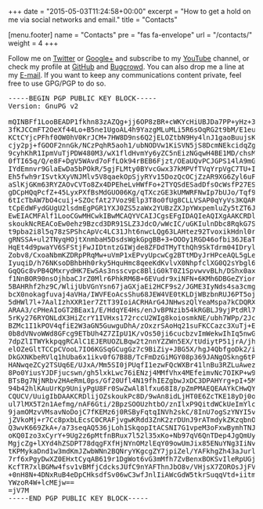 +++
date = "2015-05-03T11:24:58+00:00"
excerpt = "How to get a hold on me via social networks and email."
title = "Contacts"

[menu.footer]
name = "Contacts"
pre = "fas fa-envelope"
url = "/contacts/"
weight = 4
+++

Follow me on [Twitter][1] or [Google+][5] and subscribe to my [YouTube][2] channel, or check my profile at [GitHub][3] and [Bugcrowd][4]. You can also drop me a line at my <a href="mailto:duartepontosilvaarrobaserializingpontome">E-mail</a>. If you want to keep any communications content private, feel free to use GPG/PGP to do so.

<pre>-----BEGIN PGP PUBLIC KEY BLOCK-----
Version: GnuPG v2

mQINBFf1LooBEADP1fkhn83zAZQg+jj6OP8zBR+cWKYcHiUBJDa7PP+yHz+3dG01
3fKJCCmFT2OeXf44Lo+B5ne1UgoAL4h9YazgMLuMLi5R6sOqRG2t9bM/E1euhGDa
KCtCYjcPFhf0OW0hV0KrJCM+7HW8D9ns6Q2jELOZtbN9Hy4lnJ1gaoBuujsKdvlp
cjy2pj+fGOOF2nnGk/NCzPqhR5aoh1/ubNODVw1KiSVN5jS8DcmNEkcidqZgJJpL
9cyhKhR1IpmVuTjPDW480M3/wX1fldHvmYy6yZC5nEizNGqwH4BE1MD/chsMgxT1
0fTI65q/Q/e8F+DgV5WAvd7oFfLOk94rBEB6Fjzt/OEaUQvPCJGPS14lA9mGkHom
IYdEmnvr9GlaEwDa5bPOkR/5gjFLMty0BYvcGwx37kMPVfTVqYrpVgC7TU+Ibb0f
Eh5fwh9rISvtkXyVNJMlv5V8qaekOpSjyRYv15DozQcOCjZzAR9XG6Zyl6uFFLzx
aSlKjGKm63RYZAOvCVTo8Zx4DPEheLvHWfFo+2TYQSdESadDfsOcWsfP27ESgcfX
gDCpHQqPcfZ+45LyxPXfBsMdGUO06Kg/qTXczGE3kUMWRFNwIp7bUJo/Tqf9zcCW
6tIcTbAW7bO4cuij+SZOcfAt27Voz9Elp3T8o0fUg8CLLVSAP0qYyVs3KQARAQAB
tCpEdWFydGUgU2lsdmEgPGR1YXJ0ZS5zaWx2YUBzZXJpYWxpemluZy5tZT6JAjkE
EwEIACMFAlf1LooCGwMHCwkIBwMCAQYVCAIJCgsEFgIDAQIeAQIXgAAKCRDlijOZ
skoukNcREACoEw0ehz9Bzcd3DR91SLZ3JdcO/wWcIC/uGKIulnDbc8RqkG7SuFLG
t9pba2i8l5q78zSPShcApVc4LC31Jht6nwcLQg63LAHtez92TvoxikHdnl0rrtsn
gRNSSA+ul2TNyqHOjtXnmbaH5DsdsWgkGpgBB+3+OOOy1RGD46ofbi36JEaTLSev
HqEt4d9pwaYV6SFStjFwJIDtntzGIWjde8ZFDdTMyTthQh9SkTdrm04IDrylJVag
Zobv8/CxoaNbmKZDRpPRqMw+uVmP1xEPvyUpcwCg2BTtMDyJrHPceAQL5gLeH6lX
IyuqiD/h76NKsoDBhbHh0rky5HquHmc8qeeKdKvlvX0NhpfclXG0Q2sYbgl6kSJM
GqQGc8vPB4QMxrydHK7EwSAs3nsscvpc8BliG0kT0Z1SpvwvvBLh/DShx0axb9Hb
f1NnBOR90nsOjhbaCJrZ0Mlr6PhkRM6B+6EVudr9xiNFN+6KMh6DBGeZYiorHF1u
5BAHRhf2hz9C/WlijUbVGnYsn67jaGXjaEi2HCF9s2/JGME3IyNds4sa3cmgvucv
bcX0nokagfuvaj4aVHa/IWVFEoAcsShu68JEW4VE0tKLDjWBzbnRUJ6PT5oj2Dgs
5dHWl7l+7AalIzhXXR1er7ZtT39IoiACRHArG4JNHwszQlYeaMspa7kCDQRX9S6K
ARAA3/cPHeAIoGT2BEax1/E/HdqYE4Hs/enJvBPNzib54kRGBLJ9yjPtdRl7xfIo
5rKy276RYONLdX3HiZcrY1IVHxs172rccU2WIg8koiosmkNE/ubh7WPp/2JcwJP+
BZMc1I1kPOV4qfiE2W3aGN5GuwguDhA/zOxzrSAoHq21suFKCCazc3XuTj+EZ/A4
0b8dVNvoWWd8GFcg9ETbUh4Z7ZIpU1K/vOs50ji6cucbzvImWekwIhIq5nwGcNju
7dpZlITWYkkpqgRCAlC1EJERUOZLBqw2t2nnYZZWn5EX/tUdiytP51jrA/jhDTLb
elOZeGltTCCpCVooL7IO6KGSqGCugGz7c9BiZiy+JBG5X/hgJ4QbfgoDk2/iMw7O
DkGXNKbeRVlq1hUba6x1ikv0fG7B8B/TcFmDzGiMGY08p369JANgOSkng6tPWO8H
HANwqeZCy2TSUq6E/UJxA/Mm5SI0jPUqfI1ezwFQcWXBr41lnBu3RZLuAwezHdb2
8Po0YiusYJDFjucswn/gh5lxkLwc76iENzj4MMfVhx4MEfeimvNc7OIKP+w9EJjd
BTsBg7NjNRbv2HAeRmL0ps/Gf20Ufl4N19fhIEZgbwJxDC3DPAHYrg+pI+5MBwgH
94b42hlKAuUrKp9UniyPgU8Fr0SwZwAl8lfxu68I8/pZmPMAEQEAAYkCHwQYAQgA
CQUCV/UuigIbDAAKCRDlijOZskoukPc8D/9wAn8idLjHT0E6ZcTKE18yDj0oHcWd
ul7lMX5T2n1Aefmg/nAF6Gti/2BpzSOOUzhtbO/znIlxP9QitdWCkUeImYlcwo8Z
9jamOMzvVMsavNoDojC7fKEMz6j0RSByFqtqINVh2skC/8InU7ogSzYNYI5vnkPG
jZVkoMj+r7Cc8pxbLEcsC0CRAFjvgwKRdd3ZnK2zrDUnJ9rATmdykZKzqbnORqAU
Q3wvK669ZkA+/a73seqAQ536jLoh1SkqopItACSNI7G1vpeM3oFxwBymhTNJsfxG
oKQ0Izo3xCyrY+9Ug2z6pMtfnBRux7l52l35xKo+Nb97qV6QnTDep4JgQmUyYOwN
MgjcZg+lXYd4hZSDPT78dqgFXfHjNYnOMzlEqY09owUmJix85ENuYNg3IiNvL87a
tKPMykaDnd1w3mdKmJZwbWNn2BQNryYKgcgZY7jpiZel/YAFkhgZh43aJurl+ssy
7rf6xPgyDwXZ0EHxtCyqAB619r1DgWot6vG3mMfh7ZvBenxBOKSvIleRpUGj/310
KcfTR7xlBGMw4fsv1vBMfjCdcksJUfC9nYAFThnJbO8v/VHjsX7ZOROsJjFV6+1z
+0nH8N+4DNxRuB4eDpCHksdfSv06wC3wfJnlIiAWcGdW5tkrSuqqVtd+iitmhAd5
YWzoR4W+lcMEjw==
=jV7M
-----END PGP PUBLIC KEY BLOCK-----</pre>

[1]: https://twitter.com/serializingme "Twitter Profile"
[2]: https://www.youtube.com/c/serializingme "YouTube Channel"
[3]: https://github.com/serializingme "GitHub Profile"
[4]: https://bugcrowd.com/serializingme "Bugcrowd Profile"
[5]: https://plus.google.com/+SerializingMe "Google+ Profile"
